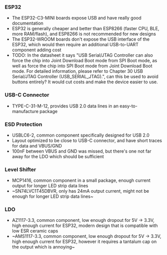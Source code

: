 ### ESP32
* The ESP32-C3-MINI boards expose USB and have really good documentation
* ESP32 is generally cheaper and better than ESP8266 (faster CPU, BLE, more RAM/flash), and ESP8266 is not recommended for new designs
* The ESP32-WROOM boards don't expose the USB interface of the ESP32, which would then require an additional USB-to-UART component adding cost
* TODO: In the datasheet it says "USB Serial/JTAG Controller can also force the chip into Joint Download Boot mode from SPI Boot mode, as well as force the chip into SPI Boot mode from Joint Download Boot mode. For detailed information, please refer to Chapter 30 USB Serial/JTAG Controller (USB_SERIAL_JTAG).", can this be used to avoid buttons entirely? It would cut costs and make the device easier to use.

### USB-C Connector
* TYPE-C-31-M-12, provides USB 2.0 data lines in an easy-to-manufacture package

### ESD Protection
* USBLC6-2, common component specifically designed for USB 2.0
* Layout optimized to be close to USB-C connector, and have short traces for data and VBUS/GND
* 100nF between VBUS and GND was missed, but there's one not far away for the LDO which should be sufficient

### Level Shifter
* MCP1416, common component in a small package, enough current output for longer LED strip data lines
* ~SN74LVC1T45DBVR, only has 24mA output current, might not be enough for longer LED strip data lines~

### LDO
* AZ1117-3.3, common component, low enough dropout for 5V -> 3.3V, high enough current for ESP32, modern design that is compatible with low ESR ceramic caps
* ~AMS1117-3.3, common component, low enough dropout for 5V -> 3.3V, high enough current for ESP32, however it requires a tantalum cap on the output which is annoying~
